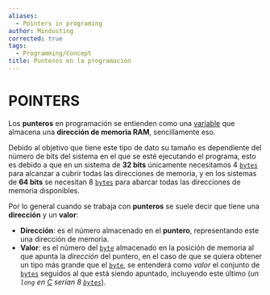 ```yaml
---
aliases:
  - Pointers in programing
author: Mindusting
corrected: true
tags:
  - Programming/Concept
title: Punteros en la programación
---
```


# POINTERS

Los **punteros** en programación se entienden como una [variable](pc_variable.md) que almacena una **dirección de memoria RAM**, sencillamente eso.

Debido al objetivo que tiene este tipo de dato su tamaño es dependiente del número de bits del sistema en el que se esté ejecutando el programa, esto es debido a que en un sistema de **32 bits** únicamente necesitamos 4 [`bytes`](pc_byte.md) para alcanzar a cubrir todas las direcciones de memoria, y en los sistemas de **64 bits** se necesitan 8 [`bytes`](pc_byte.md) para abarcar todas las direcciones de memoria disponibles.

Por lo general cuando se trabaja con **punteros** se suele decir que tiene una **dirección** y un **valor**:
- **Dirección**: es el número almacenado en el **puntero**, representando este una dirección de memoria.
- **Valor**: es el número del [`byte`](pc_byte.md) almacenado en la posición de memoria al que apunta la *dirección* del puntero, en el caso de que se quiera obtener un tipo más grande que el [`byte`](pc_byte.md), se entenderá como *valor* el conjunto de [`bytes`](pc_byte.md) seguidos al que está siendo apuntado, incluyendo este último (*un `long` en [C](../c/c.md) serían 8 [`bytes`](pc_byte.md)*).
